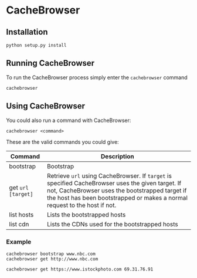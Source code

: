 # CacheBrowser

## Installation
```
python setup.py install
```

## Running CacheBrowser
To run the CacheBrowser process simply enter the `cachebrowser` command
```
cachebrowser
```

## Using CacheBrowser
You could also run a command with CacheBrowser:
```
cachebrowser <command>
```



These are the valid commands you could give:

Command                                                                     | Description 
--------------------------------------------------------------------------- | ---
bootstrap <host>                                                            | Bootstrap <host>
get `url` `[target]`                                                        | Retrieve `url` using CacheBrowser. If `target` is specified CacheBrowser uses the given target. If not, CacheBrowser uses the bootstrapped target if the host has been bootstrapped or makes a normal request to the host if not.
list hosts                                                                  | Lists the bootstrapped hosts
list cdn                                                                    | Lists the CDNs used for the bootstrapped hosts


### Example
```
cachebrowser bootstrap www.nbc.com
cachebrowser get http://www.nbc.com

cachebrowser get https://www.istockphoto.com 69.31.76.91
```
